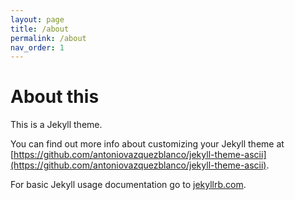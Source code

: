 ```yaml
---
layout: page
title: /about
permalink: /about
nav_order: 1
---
```


# About this

This is a Jekyll theme.

You can find out more info about customizing your Jekyll theme at [https://github.com/antoniovazquezblanco/jekyll-theme-ascii](https://github.com/antoniovazquezblanco/jekyll-theme-ascii).

For basic Jekyll usage documentation go to [jekyllrb.com](https://jekyllrb.com/).
